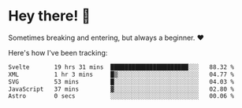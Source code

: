 # Hey there! 👋
Sometimes breaking and entering, but always a beginner. ❤️

Here's how I've been tracking:
<!--START_SECTION:waka-->

```txt
Svelte       19 hrs 31 mins  ██████████████████████░░░   88.32 %
XML          1 hr 3 mins     █▒░░░░░░░░░░░░░░░░░░░░░░░   04.77 %
SVG          53 mins         █░░░░░░░░░░░░░░░░░░░░░░░░   04.03 %
JavaScript   37 mins         ▓░░░░░░░░░░░░░░░░░░░░░░░░   02.80 %
Astro        0 secs          ░░░░░░░░░░░░░░░░░░░░░░░░░   00.06 %
```

<!--END_SECTION:waka-->
